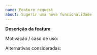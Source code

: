 ```yaml
---
name: Feature request
about: Sugerir uma nova funcionalidade
---
```


**Descrição da feature**

Motivação / caso de uso:

Alternativas consideradas:
